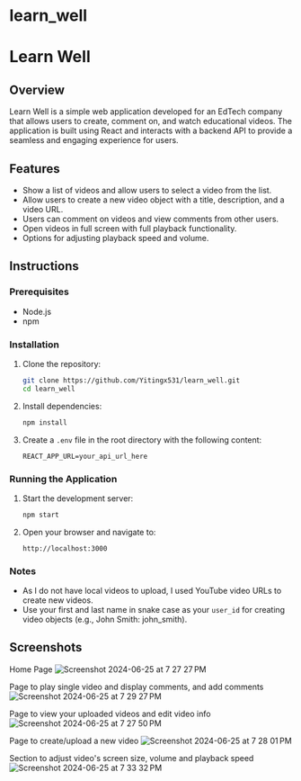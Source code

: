 # learn_well

# Learn Well

## Overview

Learn Well is a simple web application developed for an EdTech company that allows users to create, comment on, and watch educational videos. The application is built using React and interacts with a backend API to provide a seamless and engaging experience for users.

## Features

- Show a list of videos and allow users to select a video from the list.
- Allow users to create a new video object with a title, description, and a video URL.
- Users can comment on videos and view comments from other users.
- Open videos in full screen with full playback functionality.
- Options for adjusting playback speed and volume.

## Instructions

### Prerequisites

- Node.js
- npm

### Installation

1. Clone the repository:
    ```sh
    git clone https://github.com/Yitingx531/learn_well.git
    cd learn_well
    ```

2. Install dependencies:
    ```sh
    npm install
    ```

3. Create a `.env` file in the root directory with the following content:
    ```env
    REACT_APP_URL=your_api_url_here
    ```

### Running the Application

1. Start the development server:
    ```sh
    npm start
    ```

2. Open your browser and navigate to:
    ```
    http://localhost:3000
    ```

### Notes

- As I do not have local videos to upload, I used YouTube video URLs to create new videos.
- Use your first and last name in snake case as your `user_id` for creating video objects (e.g., John Smith: john_smith).

## Screenshots

Home Page
![Screenshot 2024-06-25 at 7 27 27 PM](https://github.com/Yitingx531/learn_well/assets/119069886/d99cb871-952a-4733-9754-75081e0639c0)

Page to play single video and display comments, and add comments
![Screenshot 2024-06-25 at 7 29 27 PM](https://github.com/Yitingx531/learn_well/assets/119069886/cf6e269f-4c9e-488f-bcc9-39b4f8c075eb)

Page to view your uploaded videos and edit video info
![Screenshot 2024-06-25 at 7 27 50 PM](https://github.com/Yitingx531/learn_well/assets/119069886/61dc2e2e-c692-45d4-8a1c-1c8e0b312f5d)

Page to create/upload a new video
![Screenshot 2024-06-25 at 7 28 01 PM](https://github.com/Yitingx531/learn_well/assets/119069886/046bd39e-6151-45dd-b3c2-841de75845af)

Section to adjust video's screen size, volume and playback speed
![Screenshot 2024-06-25 at 7 33 32 PM](https://github.com/Yitingx531/learn_well/assets/119069886/e2335e01-8820-427e-a89a-57c588c4f92f)





